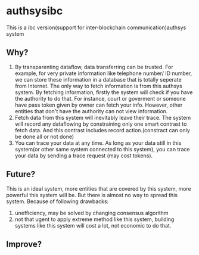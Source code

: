 # authsysibc

This is a ibc version(support for inter-blockchain communication)authsys system

## Why?
1. By transparenting dataflow, data transferring can be trusted. For example, for very private information like telephone number/ ID number, we can store these information in 
a database that is totally seperate from Internet. The only way to fetch information is from this authsys system. By fetching information, firstly the system will check
if you have the authority to do that. For instance, court or goverment or someone have pass token given by owner can fetch your info. However, other entities that don't have
the authority can not view information.
2. Fetch data from this system will inevitably leave their trace. The system will record any dataflowing by constraining only one smart contrast to fetch data. And this contrast
includes record action.(constract can only be done all or not done)
3. You can trace your data at any time. As long as your data still in this system(or other same system connected to this system), you can trace your data by sending a trace request
(may cost tokens).

## Future?
This is an ideal system, more entities that are covered by this system, more powerful this system will be.
But there is almost no way to spread this system.
Because of following drawbacks: 
1. unefficiency, may be solved by changing consensus algorithm 
2. not that ugent to apply extreme method like this system, building systems like this system will cost a lot, not economic to do that.

## Improve?
